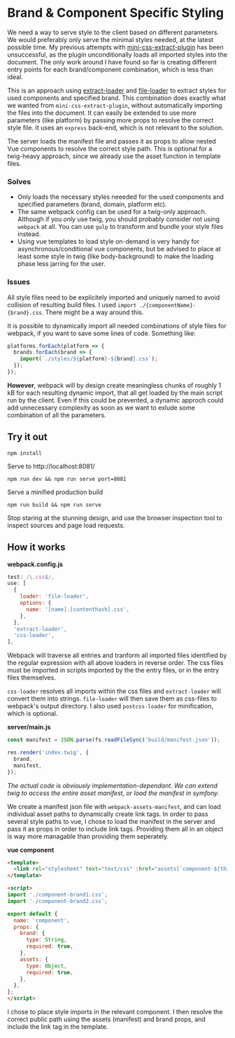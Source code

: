# Brand & Component Specific Styling

We need a way to serve style to the client based on different parameters. We would preferably only serve the minimal styles needed, at the latest possible time. My previous attempts with [mini-css-extract-plugin](https://github.com/webpack-contrib/mini-css-extract-plugin) has been unsuccessful, as the plugin unconditionally loads all imported styles into the document. The only work around I have found so far is creating different entry points for each brand/component combination, which is less than ideal.

This is an approach using [extract-loader](https://github.com/peerigon/extract-loader) and [file-loader](https://github.com/webpack-contrib/file-loader) to extract styles for used components and specified brand. This combination does exactly what we wanted from `mini-css-extract-plugin`, without automatically importing the files into the document. It can easily be extended to use more parameters (like platform) by passing more props to resolve the correct style file. It uses an `express` back-end, which is not relevant to the solution.

The server loads the manifest file and passes it as props to allow nested Vue components to resolve the correct style path. This is optional for a twig-heavy approach, since we already use the asset function in template files.

### Solves
* Only loads the necessary styles neeeded for the used components and specified parameters (brand, domain, platform etc).
* The same webpack config can be used for a twig-only approach. Although if you *only* use twig, you should probably consider not using `webpack` at all. You can use `gulp` to transform and bundle your style files instead.
* Using vue templates to load style on-demand is very handy for asynchronous/conditional vue components, but be advised to place at least some style in twig (like body-background) to make the loading phase less jarring for the user.

### Issues
All style files need to be explicitely imported and uniquely named to avoid collision of resulting build files. I used `import ./{componentName}-{brand}.css`. There might be a way around this.

It is possible to dynamically import all needed combinations of style files for webpack, if you want to save some lines of code. Something like:

```javascript
platforms.forEach(platform => {
  brands.forEach(brand => {
    import(`./styles/${platform}-${brand}.css`);
  });
});
```
**However**, webpack will by design create meaningless chunks of roughly 1 kB for each resulting dynamic import, that all get loaded by the main script run by the client. Even if this could be prevented, a dynamic approch could add unnecessary complexity as soon as we want to exlude some combination of all the parameters.

## Try it out
```
npm install
```
Serve to http://localhost:8081/
```
npm run dev && npm run serve port=8081
```
Serve a minified production build
```
npm run build && npm run serve
```
Stop staring at the stunning design, and use the browser inspection tool to inspect sources and page load requests.

## How it works
**webpack.config.js**
```javascript
test: /\.css$/,
use: [
  {
    loader: 'file-loader',
    options: {
      name: '[name].[contenthash].css',
    },
  },
  'extract-loader',
  'css-loader',
],
```
Webpack will traverse all entries and tranform all imported files identified by the regular expression with all above loaders in reverse order. The css files must be imported in scripts imported by the the entry files, or in the entry files themselves. 

`css-loader` resolves all imports within the css files and `extract-loader` will convert them into strings. `file-loader` will then save them as css-files to webpack's output directory. I also used `postcss-loader` for minification, which is optional.

**server/main.js**
```javascript
const manifest = JSON.parse(fs.readFileSync('build/manifest.json'));

res.render('index.twig', {
  brand,
  manifest,
});
```
*The actual code is obviously implementation-dependant. We can extend twig to access the entire asset manifest, or load the manifest in symfony.*

We create a manifest json file with `webpack-assets-manifest`, and can load individual asset paths to dynamically create link tags. In order to pass several style paths to vue, I chose to load the manifest in the server and pass it as props in order to include link tags. Providing them all in an object is way more managable than providing them seperately.

**vue component**
```html
<template>
  <link rel="stylesheet" text="text/css" :href="assets[`component-${this.brand}.css`]">
</template>

<script>
import './component-brand1.css';
import './component-brand2.css';

export default {
  name: 'component',
  props: {
    brand: {
      type: String,
      required: true,
    },
    assets: {
      type: Object,
      required: true,
    },
  },
};
</script>
```
I chose to place style imports in the relevant component. I then resolve the correct public path using the assets (manifest) and brand props, and include the link tag in the template.